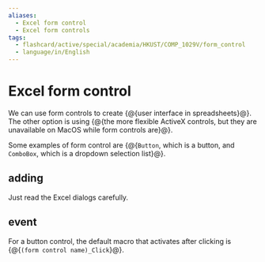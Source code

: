 ```yaml
---
aliases:
  - Excel form control
  - Excel form controls
tags:
  - flashcard/active/special/academia/HKUST/COMP_1029V/form_control
  - language/in/English
---
```


# Excel form control

We can use form controls to create {@{user interface in spreadsheets}@}. The other option is using {@{the more flexible ActiveX controls, but they are unavailable on MacOS while form controls are}@}.

Some examples of form control are {@{`Button`, which is a button, and `ComboBox`, which is a dropdown selection list}@}.

## adding

Just read the Excel dialogs carefully.

## event

For a button control, the default macro that activates after clicking is {@{`(form control name)_Click`}@}.
